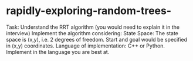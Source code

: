 # rapidly-exploring-random-trees-
Task: Understand the RRT algorithm (you would need to explain it in the interview) Implement the algorithm considering: State Space: The state space is (x,y), i.e. 2 degrees of freedom. Start and goal would be specified in (x,y) coordinates. Language of implementation: C++ or Python. Implement in the language you are best at. 
